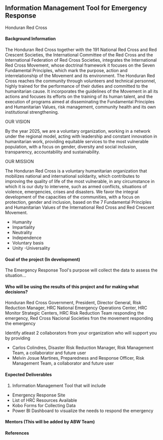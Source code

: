 ## Information Management Tool for Emergency Response
Honduran Red Cross

#### Background Information

The Honduran Red Cross together with the 191 National Red Cross and Red Crescent Societies, the International Committee of the Red Cross and the International Federation of Red Cross Societies, integrates the International Red Cross Movement, whose doctrinal framework it focuses on the Seven Fundamental Principles, which mark the purpose, action and interrelationship of the Movement and its environment. The Honduran Red Cross reaches the community through volunteers and technical personnel, highly trained for the performance of their duties and committed to the humanitarian cause. It incorporates the guidelines of the Movement in all its actions and focuses its efforts on the training of its human talent, and the execution of programs aimed at disseminating the Fundamental Principles and Humanitarian Values, risk management, community health and its own institutional strengthening.

OUR VISION

By the year 2025, we are a voluntary organization, working in a network under the regional model, acting with leadership and constant innovation in humanitarian work, providing equitable services to the most vulnerable population, with a focus on gender, diversity and social inclusion, transparency, accountability and sustainability.

OUR MISSION

The Honduran Red Cross is a voluntary humanitarian organization that mobilizes national and international solidarity, which contributes to improving the quality of life of the most vulnerable, in any circumstance in which it is our duty to intervene, such as armed conflicts, situations of violence, emergencies, crises and disasters. We favor the integral development of the capacities of the communities, with a focus on protection, gender and inclusion, based on the 7 Fundamental Principles and Humanitarian Values of the International Red Cross and Red Crescent Movement.
- Humanity
- Impartiality
- Neutrality
- Independence
- Voluntary basis
- Unity
 -Universality


#### Goal of the project (In development)
The Emergency Response Tool's purpose will collect the data to assess the situation...



#### Who will be using the results of this project and for making what decisions?
Honduran Red Cross Government, President, Director General, Risk Reduction Manager, HRC National Emergency Operations Center, HRC Monitor Strategic Centers, HRC Risk Reduction Team responding the emergency, Red Cross Nacional Societies fron the movement responding the emergency

Identify atleast 2 collaborators from your organization who will support you by providing
- Carlos Colindres, Disaster Risk Reduction Manager, Risk Management Team, a collaborator and future user
- Melvin Josue Martines, Preparedness and Response Officer, Risk Management Team, a collaborator and future user

#### Expected Deliverables
1. Information Management Tool that will include
- Emergency Response Site 
- List of HRC Resources Available 
- Kobo Forms for Collecting Data
- Power BI Dashboard to visualize the needs to respond the emergency

#### Mentors (This will be added by ABW Team)

#### References

